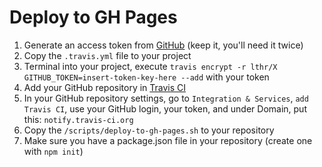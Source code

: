 # Deploy to GH Pages


1. Generate an access token from [GitHub](https://github.com/settings/tokens) (keep it, you'll need it twice)
2. Copy the `.travis.yml` file to your project
3. Terminal into your project, execute `travis encrypt -r lthr/X GITHUB_TOKEN=insert-token-key-here --add` with your token
4. Add your GitHub repository in [Travis CI](https://travis-ci.org)
5. In your GitHub repository settings, go to `Integration & Services`, `add Travis CI`, use your GitHub login, your token, and under Domain, put this: `notify.travis-ci.org`
6. Copy the `/scripts/deploy-to-gh-pages.sh` to your repository
7. Make sure you have a package.json file in your repository (create one with `npm init`)
